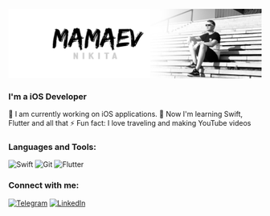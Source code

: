 ![Header](https://github.com/Nikita-Mamaev/Nikita-Mamaev/blob/main/assets/banner.png)

### I'm a iOS Developer
🔭 I am currently working on iOS applications.
🌱 Now I'm learning Swift, Flutter and all that
⚡ Fun fact: I love traveling and making YouTube videos

### Languages and Tools:
![Swift](https://img.shields.io/badge/-SWIFT-black?style=for-the-badge&logo=swift) ![Git](https://img.shields.io/badge/-Git-black?style=for-the-badge&logo=git) ![Flutter](https://img.shields.io/badge/-Flutter-black?style=for-the-badge&logo=flutter)

### Connect with me:
[![Telegram](https://img.shields.io/badge/-Telegram-black?style=for-the-badge&logo=telegram)](https://t.me/MamaevNik) 
[![LinkedIn](https://img.shields.io/badge/-Linked_In-black?style=for-the-badge&logo=linkedin)](https://www.linkedin.com/mwlite/in/nikitamamaev)